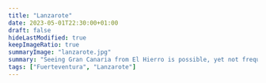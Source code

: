```yaml
---
title: "Lanzarote"
date: 2023-05-01T22:30:00+01:00
draft: false
hideLastModified: true
keepImageRatio: true
summaryImage: "lanzarote.jpg"
summary: "Seeing Gran Canaria from El Hierro is possible, yet not frequent."
tags: ["Fuerteventura", "Lanzarote"]
---
```



 

